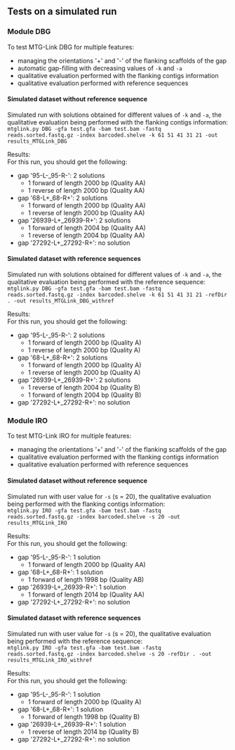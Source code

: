 ## Tests on a simulated run

### Module DBG

To test MTG-Link DBG for multiple features:  
* managing the orientations '+' and '-' of the flanking scaffolds of the gap  
* automatic gap-filling with decreasing values of `-k` and `-a`  
* qualitative evaluation performed with the flanking contigs information  
* qualitative evaluation performed with reference sequences

#### Simulated dataset without reference sequence

Simulated run with solutions obtained for different values of `-k` and `-a`, the qualitative evaluation being performed with the flanking contigs information:  
`mtglink.py DBG -gfa test.gfa -bam test.bam -fastq reads.sorted.fastq.gz -index barcoded.shelve -k 61 51 41 31 21 -out results_MTGLink_DBG`  

Results:  
For this run, you should get the following:  
* gap '95-L-_95-R-': 2 solutions
    * 1 forward of length 2000 bp (Quality AA)  
    * 1 reverse of length 2000 bp (Quality AA)  
* gap '68-L+_68-R+': 2 solutions 
    * 1 forward of length 2000 bp (Quality AA)  
    * 1 reverse of length 2000 bp (Quality AA)  
* gap '26939-L+_26939-R+': 2 solutions
    * 1 forward of length 2004 bp (Quality AA)  
    * 1 reverse of length 2004 bp (Quality AA)  
* gap '27292-L+_27292-R+': no solution

#### Simulated dataset with reference sequences

Simulated run with solutions obtained for different values of `-k` and `-a`, the qualitative evaluation being performed with the reference sequence:  
`mtglink.py DBG -gfa test.gfa -bam test.bam -fastq reads.sorted.fastq.gz -index barcoded.shelve -k 61 51 41 31 21 -refDir . -out results_MTGLink_DBG_withref`

Results:  
For this run, you should get the following:  
* gap '95-L-_95-R-': 2 solutions
    * 1 forward of length 2000 bp (Quality A)  
    * 1 reverse of length 2000 bp (Quality A)  
* gap '68-L+_68-R+': 2 solutions  
    * 1 forward of length 2000 bp (Quality A)  
    * 1 reverse of length 2000 bp (Quality A)  
* gap '26939-L+_26939-R+': 2 solutions
    * 1 reverse of length 2004 bp (Quality B)  
    * 1 forward of length 2004 bp (Quality B)  
* gap '27292-L+_27292-R+': no solution

### Module IRO

To test MTG-Link IRO for multiple features:  
* managing the orientations '+' and '-' of the flanking scaffolds of the gap  
* qualitative evaluation performed with the flanking contigs information  
* qualitative evaluation performed with reference sequences

#### Simulated dataset without reference sequence

Simulated run with user value for `-s` (s = 20), the qualitative evaluation being performed with the flanking contigs information:  
`mtglink.py IRO -gfa test.gfa -bam test.bam -fastq reads.sorted.fastq.gz -index barcoded.shelve -s 20 -out results_MTGLink_IRO`  

Results:  
For this run, you should get the following:  
* gap '95-L-_95-R-': 1 solution
    * 1 forward of length 2000 bp (Quality AA)  
* gap '68-L+_68-R+': 1 solution 
    * 1 forward of length 1998 bp (Quality AB)  
* gap '26939-L+_26939-R+': 1 solution
    * 1 forward of length 2014 bp (Quality AA)  
* gap '27292-L+_27292-R+': no solution

#### Simulated dataset with reference sequences

Simulated run with user value for `-s` (s = 20), the qualitative evaluation being performed with the reference sequence:  
`mtglink.py IRO -gfa test.gfa -bam test.bam -fastq reads.sorted.fastq.gz -index barcoded.shelve -s 20 -refDir . -out results_MTGLink_IRO_withref`

Results:  
For this run, you should get the following:  
* gap '95-L-_95-R-': 1 solution
    * 1 forward of length 2000 bp (Quality A)  
* gap '68-L+_68-R+': 1 solution  
    * 1 forward of length 1998 bp (Quality B)  
* gap '26939-L+_26939-R+': 1 solution
    * 1 reverse of length 2014 bp (Quality B)  
* gap '27292-L+_27292-R+': no solution